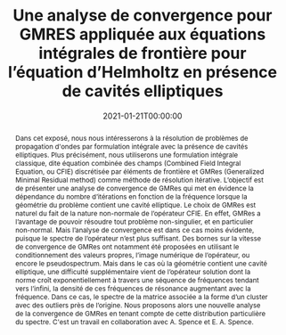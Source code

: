 ---
title: 'Une analyse de convergence pour GMRES appliquée aux équations intégrales de frontière pour l’équation d’Helmholtz en présence de cavités elliptiques'
event: Séminaire EDP et Applications au Laboratoire de Mathématiques et Applications de Poitiers
event_url: http://rech-math.sp2mi.univ-poitiers.fr/?page=seminaires

location: 'Laboratoire de Mathématiques et Applications de Poitiers (online), France'

abstract: "Dans cet exposé, nous nous intéresserons à la résolution de problèmes de propagation d'ondes par formulation intégrale avec la présence de cavités elliptiques. Plus précisément, nous utiliserons une formulation intégrale classique, dite équation combinée des champs (Combined Field Integral Equation, ou CFIE) discrétisée par éléments de frontière et GMRes (Generalized Minimal Residual method) comme méthode de résolution itérative. L’objectif est de présenter une analyse de convergence de GMRes qui met en évidence la dépendance du nombre d’itérations en fonction de la fréquence lorsque la géométrie du problème contient une cavité elliptique. Le choix de GMRes est naturel du fait de la nature non-normale de l’opérateur CFIE. En effet, GMRes a l’avantage de pouvoir résoudre tout problème non-singulier, et en particulier non-normal. Mais l’analyse de convergence est dans ce cas moins évidente, puisque le spectre de l’opérateur n’est plus suffisant. Des bornes sur la vitesse de convergence de GMRes ont notamment été proposées en utilisant le conditionnement des valeurs propres, l’image numérique de l’opérateur, ou encore le pseudospectrum. Mais dans le cas où la géométrie contient une cavité elliptique, une difficulté supplémentaire vient de l’opérateur solution dont la norme croît exponentiellement à travers une séquence de fréquences tendant vers l’infini, la densité de ces fréquences de résonance augmentant avec la fréquence. Dans ce cas, le spectre de la matrice associée a la forme d’un cluster avec des outliers près de l’origine. Nous proposons alors une nouvelle analyse de la convergence de GMRes en tenant compte de cette distribution particulière du spectre. C'est un travail en collaboration avec A. Spence et E. A. Spence."

summary: ''

date: '2021-01-21T00:00:00'
date_end: ''
all_day: true
publishDate: '2019-02-05T00:00:00'


authors: [Jeffrey Galkowski, admin, Alastair Spence, Euan Spence]
tags:
  - GMRES
  - CFIE
  - Combined-Field operator
  - BEM
  - Boundary integral method
  - Boundary Integral Equation
  - Strong trapping


categories: 
  - seminar

featured: false
projects: []
slides: ''

url_pdf: ''
url_slides: ''
url_video: ''
url_code: ''
image:
  caption: ''
  focal_point: ''
---